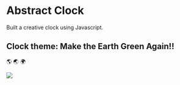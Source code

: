 # Abstract Clock

Built a creative clock using Javascript.

## Clock theme: Make the Earth Green Again!!
:earth_americas: :earth_asia: :earth_africa:

<img src='./assets/demo.gif'>
